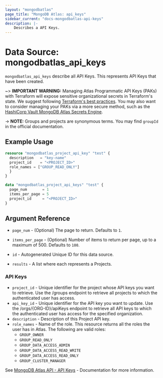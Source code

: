 ```yaml
---
layout: "mongodbatlas"
page_title: "MongoDB Atlas: api_keys"
sidebar_current: "docs-mongodbatlas-api-keys"
description: |-
    Describes a API Keys.
---
```


# Data Source: mongodbatlas_api_keys

`mongodbatlas_api_keys` describe all API Keys. This represents API Keys that have been created.

~> **IMPORTANT WARNING:** Managing Atlas Programmatic API Keys (PAKs) with Terraform will expose sensitive organizational secrets in Terraform's state. We suggest following [Terraform's best practices](https://developer.hashicorp.com/terraform/language/state/sensitive-data). You may also want to consider managing your PAKs via a more secure method, such as the [HashiCorp Vault MongoDB Atlas Secrets Engine](https://developer.hashicorp.com/vault/docs/secrets/mongodbatlas).

-> **NOTE:** Groups and projects are synonymous terms. You may find `groupId` in the official documentation.

## Example Usage

```terraform
resource "mongodbatlas_project_api_key" "test" {
  description   = "key-name"
  project_id    = "<PROJECT_ID>"
  role_names = ["GROUP_READ_ONLY"]
  }
}

data "mongodbatlas_project_api_keys" "test" {
  page_num       = 1
  items_per_page = 5
  project_id     = "<PROJECT_ID>"
}
```

## Argument Reference
* `page_num` - (Optional)  	The page to return. Defaults to `1`.
* `items_per_page` - (Optional) Number of items to return per page, up to a maximum of 500. Defaults to `100`.


* `id` - Autogenerated Unique ID for this data source.
* `results` - A list where each represents a Projects.


### API Keys

* `project_id` - Unique identifier for the project whose API keys you want to retrieve. Use the /groups endpoint to retrieve all projects to which the authenticated user has access.
* `api_key_id` - Unique identifier for the API key you want to update. Use the /orgs/{ORG-ID}/apiKeys endpoint to retrieve all API keys to which the authenticated user has access for the specified organization.
* `description` -	Description of this Project API key.
* `role_names` - Name of the role. This resource returns all the roles the user has in Atlas.
The following are valid roles:
  * `GROUP_OWNER`
  * `GROUP_READ_ONLY`
  * `GROUP_DATA_ACCESS_ADMIN`
  * `GROUP_DATA_ACCESS_READ_WRITE`
  * `GROUP_DATA_ACCESS_READ_ONLY`
  * `GROUP_CLUSTER_MANAGER`  
  
See [MongoDB Atlas API - API Keys](https://www.mongodb.com/docs/atlas/reference/api/projectApiKeys/get-all-apiKeys-in-one-project/) - Documentation for more information.

